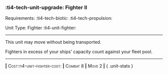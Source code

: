 ### :ti4-tech-unit-upgrade: **Fighter II**

Requirements: :ti4-tech-biotic: :ti4-tech-propulsion:

Unit Type: Fighter :ti4-unit-fighter:

---

This unit may move without being transported.

Fighters in excess of your ships' capacity count against your fleet pool.

---

__|__ <span style="font-variant:small-caps;">Cost:ti4-unit-fighter-cost:</span> __|__ <span style="font-variant:small-caps;">Combat 8</span> __|__ <span style="font-variant:small-caps;">Move 2</span> __|__
{ .unit-stats }

